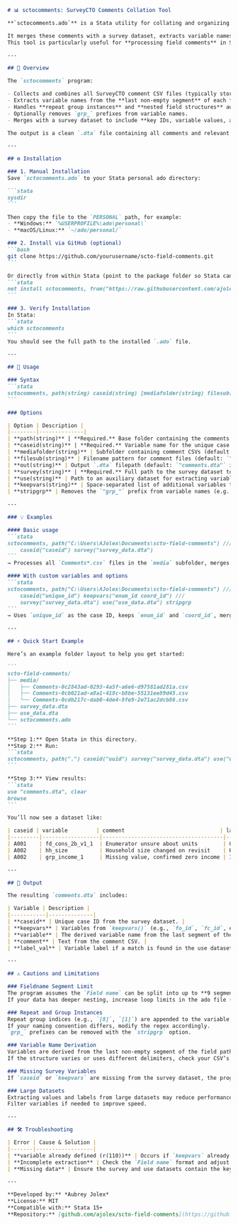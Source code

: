 ````markdown
# 📊 sctocomments: SurveyCTO Comments Collation Tool

**`sctocomments.ado`** is a Stata utility for collating and organizing **SurveyCTO comment CSV files** (e.g., `Comments-*.csv`) into a single Stata dataset.  

It merges these comments with a survey dataset, extracts variable names and labels, and allows easy customization of key identifiers (e.g., case ID, enumerator ID, field coordinator ID).  
This tool is particularly useful for **processing field comments** in SurveyCTO-based data collections — especially when handling **hierarchical field names** from groups and repeat instances.

---

## 🧭 Overview

The `sctocomments` program:

- Collects and combines all SurveyCTO comment CSV files (typically stored in a `media` subfolder).  
- Extracts variable names from the **last non-empty segment** of each field path.  
- Handles **repeat group instances** and **nested field structures** automatically.  
- Optionally removes `grp_` prefixes from variable names.  
- Merges with a survey dataset to include **key IDs, variable values, and labels**.  

The output is a clean `.dta` file containing all comments and relevant metadata.

---

## ⚙️ Installation

### 1. Manual Installation
Save `sctocomments.ado` to your Stata personal ado directory:

```stata
sysdir
```

Then copy the file to the `PERSONAL` path, for example:
- **Windows:** `%USERPROFILE%\ado\personal\`
- **macOS/Linux:** `~/ado/personal/`

### 2. Install via GitHub (optional)
```bash
git clone https://github.com/yourusername/scto-field-comments.git
```

Or directly from within Stata (point to the package folder so Stata can find `stata.toc`):
```stata
net install sctocomments, from("https://raw.githubusercontent.com/ajolex/scto-field-comments/master/sctocomments/") replace
```

### 3. Verify Installation
In Stata:
```stata
which sctocomments
```
You should see the full path to the installed `.ado` file.

---

## 🚀 Usage

### Syntax
```stata
sctocomments, path(string) caseid(string) [mediafolder(string) filesub(string) out(string) survey(string) use(string) keepvars(string) stripgrp]
```

### Options

| Option | Description |
|--------|--------------|
| **path(string)** | **Required.** Base folder containing the comments CSV folder. |
| **caseid(string)** | **Required.** Variable name for the unique case ID in the survey dataset. |
| **mediafolder(string)** | Subfolder containing comment CSVs (default: `"media"`). |
| **filesub(string)** | Filename pattern for comment files (default: `"Comments*.csv"`). |
| **out(string)** | Output `.dta` filepath (default: `"comments.dta"` inside `path`). |
| **survey(string)** | **Required.** Full path to the survey dataset to merge with. |
| **use(string)** | Path to an auxiliary dataset for extracting variable values/labels. |
| **keepvars(string)** | Space-separated list of additional variables to keep (e.g., `"fo_id fc_id"`). Defaults to `"fo_id fc_id"`. |
| **stripgrp** | Removes the `"grp_"` prefix from variable names (e.g., `grp_mig_lgth_mr_1` → `mig_lgth_mr_1`). |

---

### 💡 Examples

#### Basic usage
```stata
sctocomments, path("C:\Users\AJolex\Documents\scto-field-comments") ///
    caseid("caseid") survey("survey_data.dta")
```
→ Processes all `Comments*.csv` files in the `media` subfolder, merges by `caseid`, and saves the result as `comments.dta`.

#### With custom variables and options
```stata
sctocomments, path("C:\Users\AJolex\Documents\scto-field-comments") ///
    caseid("unique_id") keepvars("enum_id coord_id") ///
    survey("survey_data.dta") use("use_data.dta") stripgrp
```
→ Uses `unique_id` as the case ID, keeps `enum_id` and `coord_id`, merges with `use_data.dta` for variable labels, strips `grp_` prefixes, and saves the output.

---

## ⚡ Quick Start Example

Here’s an example folder layout to help you get started:

```
scto-field-comments/
├── media/
│   ├── Comments-0c2843ad-0293-4a5f-a6e6-d97581ad281a.csv
│   ├── Comments-0cb021ad-a8a1-418c-b8be-55131ee89d45.csv
│   └── Comments-0cdb217c-dab0-4de4-8fe9-2e71ac2dcb86.csv
├── survey_data.dta
├── use_data.dta
└── sctocomments.ado
```

**Step 1:** Open Stata in this directory.  
**Step 2:** Run:
```stata
sctocomments, path(".") caseid("uuid") survey("survey_data.dta") use("use_data.dta") stripgrp
```

**Step 3:** View results:
```stata
use "comments.dta", clear
browse
```

You’ll now see a dataset like:

| caseid | variable         | comment                              | label_val                      | fo_id | fc_id |
|---------|------------------|--------------------------------------|--------------------------------|-------|-------|
| A001    | fd_cons_2b_v1_1  | Enumerator unsure about units        | Quantity of maize consumed     | 203   | 45    |
| A002    | hh_size          | Household size changed on revisit    | Household size (members)       | 201   | 45    |
| A002    | grp_income_1     | Missing value, confirmed zero income | Income from main occupation    | 201   | 45    |

---

## 📂 Output

The resulting `comments.dta` includes:

| Variable | Description |
|-----------|--------------|
| **caseid** | Unique case ID from the survey dataset. |
| **keepvars** | Variables from `keepvars()` (e.g., `fo_id`, `fc_id`, etc.). Missing if not present in the survey dataset. |
| **variable** | The derived variable name from the last segment of the `Field name`. |
| **comment** | Text from the comment CSV. |
| **label_val** | Variable label if a match is found in the use dataset. |

---

## ⚠️ Cautions and Limitations

### Fieldname Segment Limit
The program assumes the `Field name` can be split into up to **9 segments**.  
If your data has deeper nesting, increase loop limits in the ado file (e.g., `1/8` → `1/10`).

### Repeat and Group Instances
Repeat group indices (e.g., `[8]`, `[1]`) are appended to the variable name.  
If your naming convention differs, modify the regex accordingly.  
`grp_` prefixes can be removed with the `stripgrp` option.

### Variable Name Derivation
Variables are derived from the last non-empty segment of the field path.  
If the structure varies or uses different delimiters, check your CSV’s `Field name` format.

### Missing Survey Variables
If `caseid` or `keepvars` are missing from the survey dataset, the program issues a warning or exits with an error.

### Large Datasets
Extracting values and labels from large datasets may reduce performance.  
Filter variables if needed to improve speed.

---

## 🛠️ Troubleshooting

| Error | Cause & Solution |
|-------|------------------|
| **variable already defined (r(110))** | Occurs if `keepvars` already exist before generation. Use `capture gen` or clear dataset before re-running. |
| **Incomplete extraction** | Check the `Field name` format and adjust loop limits or regex. |
| **Missing data** | Ensure the survey and use datasets contain the key variable (`uuid:<id>`). |

---

**Developed by:** *Aubrey Jolex*  
**License:** MIT  
**Compatible with:** Stata 15+  
**Repository:** [github.com/ajolex/scto-field-comments](https://github.com/ajolex/scto-field-comments)

````
